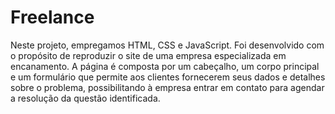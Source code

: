 <h1>Freelance</h1>
<p>Neste projeto, empregamos HTML, CSS e JavaScript. Foi desenvolvido com o propósito de reproduzir o site de uma empresa especializada em encanamento. A página é composta por um cabeçalho, um corpo principal e um formulário que permite aos clientes fornecerem seus dados e detalhes sobre o problema, possibilitando à empresa entrar em contato para agendar a resolução da questão identificada.</p>
